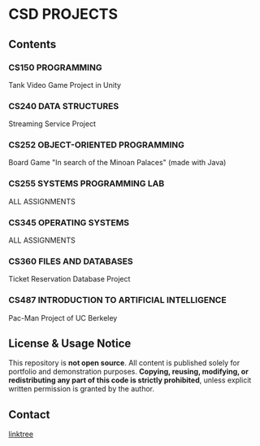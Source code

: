 # CSD PROJECTS

## Contents

### CS150 PROGRAMMING
Tank Video Game Project in Unity

### CS240 DATA STRUCTURES
Streaming Service Project

### CS252 OBJECT-ORIENTED PROGRAMMING
Board Game "In search of the Minoan Palaces" (made with Java)

### CS255 SYSTEMS PROGRAMMING LAB
ALL ASSIGNMENTS

### CS345 OPERATING SYSTEMS
ALL ASSIGNMENTS

### CS360 FILES AND DATABASES
Ticket Reservation Database Project

### CS487 INTRODUCTION TO ARTIFICIAL INTELLIGENCE
Pac-Man Project of UC Berkeley

## License & Usage Notice
This repository is **not open source**.
All content is published solely for portfolio and demonstration purposes.
**Copying, reusing, modifying, or redistributing any part of this code is strictly prohibited**,
unless explicit written permission is granted by the author.

## Contact
[linktree](https://linktr.ee/papadogiorgis)
